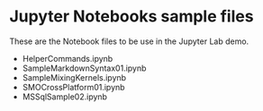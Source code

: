 # Jupyter Notebooks sample files
These are the Notebook files to be use in the Jupyter Lab demo.
- HelperCommands.ipynb
- SampleMarkdownSyntax01.ipynb
- SampleMixingKernels.ipynb
- SMOCrossPlatform01.ipynb
- MSSqlSample02.ipynb
